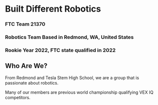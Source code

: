 # Built Different Robotics
### FTC Team 21370 
### Robotics Team Based in Redmond, WA, United States
### Rookie Year 2022, FTC state qualified in 2022
## Who Are We?
From Redmond and Tesla Stem High School, we are a group that is passionate about robotics.

Many of our members are previous world championship qualifying VEX IQ competitors.
